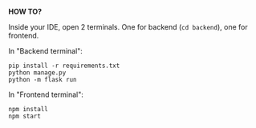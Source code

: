 
**HOW TO?**

Inside your IDE, open 2 terminals. One for backend (```cd backend```), one for frontend.

In "Backend terminal":
```
pip install -r requirements.txt
python manage.py
python -m flask run
```

In "Frontend terminal":
```
npm install
npm start
```



